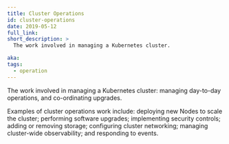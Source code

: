 ```yaml
---
title: Cluster Operations
id: cluster-operations
date: 2019-05-12
full_link:
short_description: >
  The work involved in managing a Kubernetes cluster.

aka:
tags:
  - operation
---
```


The work involved in managing a Kubernetes cluster: managing
day-to-day operations, and co-ordinating upgrades.

<!--more-->

Examples of cluster operations work include: deploying new Nodes to
scale the cluster; performing software upgrades; implementing security
controls; adding or removing storage; configuring cluster networking;
managing cluster-wide observability; and responding to events.
